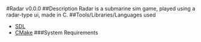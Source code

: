 #Radar v0.0.0
##Description
Radar is a submarine sim game, played using a radar-type ui, made in C.
##Tools/Libraries/Languages used
-  [SDL](http://www.libsdl.org)
-  [CMake](https://www.cmake.org)
###System Requirements
